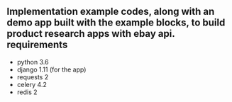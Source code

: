 Implementation example codes, along with an demo app built with the example blocks, to build product research apps with ebay api.
**requirements**
-
- python 3.6
- django 1.11 (for the app)
- requests 2
- celery 4.2
- redis 2
